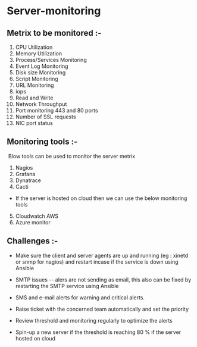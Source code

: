 # Server-monitoring

## Metrix to be monitored :-
 1. CPU Utilization
 2. Memory Utilization
 3. Process/Services Monitoring
 4. Event Log Monitoring
 5. Disk size Monitoring
 6. Script Monitoring
 7. URL Monitoring
 8. iops
 9. Read and Write
 10. Network Throughput
 11. Port monitoring 443 and 80 ports
 12. Number of SSL requests
 13. NIC port status

## Monitoring tools :-

 Blow tools can be used to monitor the server metrix
 1. Nagios
 2. Grafana
 3. Dynatrace
 4. Cacti

* If the server is hosted on cloud then we can use the below monitoring tools

 5. Cloudwatch AWS
 6. Azure monitor


## Challenges :-

* Make sure the client and server agents are up and running (eg : xinetd or snmp for nagios) and restart incase if the service is down using Ansible
* SMTP issues -- alers are not sending as email, this also can be fixed by restarting the SMTP service using Ansible
* SMS and e-mail alerts for warning and critical alerts.
* Raise ticket with the concerned team automatically and set the priority
* Review threshold and monitoring regularly to optimize the alerts

* Spin-up a new server if the threshold is reaching 80 % if the server hosted on cloud
